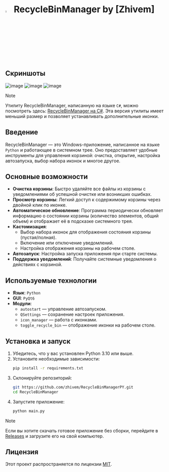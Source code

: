 # <img src="https://raw.githubusercontent.com/zhivem/RecycleBinManagerPY/refs/heads/main/RecycleBinManager.ico" width="4%" height="4%"> RecycleBinManager by [Zhivem]

## Скриншоты 
![image](https://github.com/user-attachments/assets/b71883eb-768b-4d0a-aa2f-df2fb807be10)
![image](https://github.com/user-attachments/assets/c1aad96a-44d4-4040-85ad-ea054514e98b)
![image](https://github.com/user-attachments/assets/27b121cc-eddd-40fc-bbaf-38340ffc7fce)

> [!NOTE]
> Утилиту RecycleBinManager, написанную на языке `C#`, можно посмотреть здесь: [RecycleBinManager на C#](https://github.com/zhivem/MinibinForkC). Эта версия утилиты имеет меньший размер и позволяет устанавливать дополнительные иконки.

## Введение

RecycleBinManager — это Windows-приложение, написанное на языке `Python` и работающее в системном трее. Оно предоставляет удобные инструменты для управления корзиной: очистка, открытие, настройка автозапуска, выбор набора иконок и многое другое.

## Основные возможности 

- **Очистка корзины**: Быстро удаляйте все файлы из корзины с уведомлениями об успешной очистке или возникших ошибках.
- **Просмотр корзины**: Легкий доступ к содержимому корзины через двойной клик по иконке.
- **Автоматическое обновление**: Программа периодически обновляет информацию о состоянии корзины (количество элементов, общий объем) и отображает её в подсказке системного трея.
- **Кастомизация**:
    - Выбор набора иконок для отображения состояния корзины (пустая/полная).
    - Включение или отключение уведомлений.
    - Настройка отображения корзины на рабочем столе.
- **Автозапуск**: Настройка запуска приложения при старте системы.
- **Поддержка уведомлений**: Получайте системные уведомления о действиях с корзиной.

## Используемые технологии

- **Язык**: `Python`
- **GUI**: `PyQt6`
- **Модули**:
    - `autostart` — управление автозапуском.
    - `QSettings` — сохранение настроек приложения.
    - `icon_manager` — работа с иконками.
    - `toggle_recycle_bin` — отображение иконки на рабочем столе.

## Установка и запуск

1. Убедитесь, что у вас установлен Python 3.10 или выше.
2. Установите необходимые зависимости:
    ```bash
    pip install -r requirements.txt
    ```
3. Склонируйте репозиторий:
    ```bash
    git https://github.com/zhivem/RecycleBinManagerPY.git
    cd RecycleBinManager
    ```
4. Запустите приложение:
    ```bash
    python main.py
    ```

> [!NOTE]
> Если вы хотите скачать готовое приложение без сборки, перейдите в [Releases](https://github.com/zhivem/RecycleBinManagerPY/releases/tag/1.0) и загрузите его на свой компьютер.

## Лицензия

Этот проект распространяется по лицензии [MIT](https://choosealicense.com/licenses/mit/).
